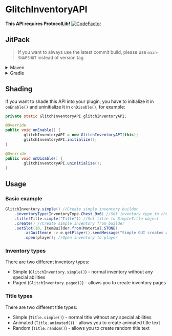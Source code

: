 # GlitchInventoryAPI
**This API requires ProtocolLib!** [![CodeFactor](https://www.codefactor.io/repository/github/gliczdev/glitchinventoryapi/badge)](#)

## JitPack
> If you want to always use the latest commit build, please use `main-SNAPSHOT` instead of version tag
<details><summary>Maven</summary>
<p>

Repository
```xaml
<repository>
	<id>jitpack.io</id>
	<url>https://jitpack.io</url>
</repository>
```
Dependency
```xaml
<dependency>
	<groupId>com.github.GliczDev</groupId>
	<artifactId>GlitchInventoryAPI</artifactId>
	<version>TAG</version>
</dependency>
```
</p>
</details>
<details><summary>Gradle</summary>
<p>

Repository
```gradle
repositories {
	maven { url 'https://jitpack.io' }
}
```
Dependency
```gradle
dependencies {
	implementation 'com.github.GliczDev:GlitchInventoryAPI:TAG'
}
```
</p>
</details>


## Shading
If you want to shade this API into your plugin, you have to initialize it in `onEnable()` and uninitialize it in `onDisable()`, for example:
```java
private static GlitchInventoryAPI glitchInventoryAPI;

@Override
public void onEnable() {
        glitchInventoryAPI = new GlitchInventoryAPI(this);
        glitchInventoryAPI.initialize();
}

@Override
public void onDisable() {
        glitchInventoryAPI.uninitialize();
}
```

## Usage
### Basic example
```java
GlitchInventory.simple() //Create simple inventory builder
	.inventoryType(InventoryType.Chest_9x6) //Set inventory type to chest 9x6
	.title(Title.simple("Title")) //Set title to SimpleTitle object
	.create() //Create simple inventory from builder
	.setSlot(10, ItemBuilder.from(Material.STONE) 
		.asGuiItem(e -> e.getPlayer().sendMessage("Simple GUI created with GlitchInventoryAPI!"))) //Set slot to stone item with click action
        .open(player); //Open inventory to player
```
### Inventory types
There are two different inventory types:
- Simple (`GlitchInventory.simple()`) - normal inventory without any special abilities
- Paged (`GlitchInventory.paged()`) - allows you to create inventory pages

### Title types
There are two different title types:
- Simple (`Title.simple()`) - normal title without any special abilities
- Animated (`Title.animated()`) - allows you to create animated title text
- Random (`Title.random()`) - allows you to create random title text
